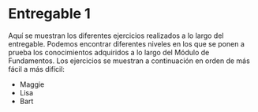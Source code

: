 # Entregable 1
Aquí se muestran los diferentes ejercicios realizados a lo largo del entregable. Podemos encontrar diferentes niveles en los que se ponen a prueba los conocimientos adquiridos a lo largo del Módulo de Fundamentos. Los ejercicios se muestran a continuación en orden de más fácil a más difícil:
- Maggie
- Lisa
- Bart
